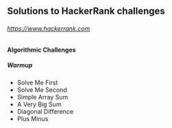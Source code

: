 ## Solutions to HackerRank challenges

###### <https://www.hackerrank.com>

#### Algorithmic Challenges

##### Warmup

- Solve Me First
- Solve Me Second
- Simple Array Sum
- A Very Big Sum
- Diagonal Difference
- Plus Minus

